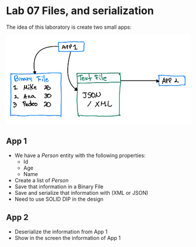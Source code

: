 # Lab 07 Files, and serialization 

The idea of this laboratory is create two small apps:

![app-design](app-design.jpg)

## App 1

- We have a *Person* entity with the following properties:
  - Id
  - Age
  - Name
- Create a list of *Person*
- Save that information in a Binary File
- Save and serialize that information with (XML or JSON)
- Need to use SOLID DIP in the design



## App 2

- Deserialize the information from App 1
- Show in the screen the information of App 1